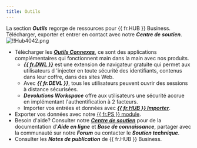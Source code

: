 ```yaml
---
title: Outils
---
```

La section ***Outils*** regorge de ressources pour {{ fr.HUB }} Business. Télécharger, exporter et entrer en contact avec notre ***Centre de soutien***.  
![!!Hub4042.png](https://webdevolutions.azureedge.net/docs/fr/hub/Hub4042.png) 

* Télécharger les [***Outils Connexes***](/fr/hub/web-interface/hub-overview/administration/management/users/companion-tools-access/), ce sont des applications complémentaires qui fonctionnent main dans la main avec nos produits.  
    * [***{{ fr.DWL }}***](/fr/hub/dwl/overview/) est une extension de navigateur gratuite qui permet aux utilisateurs d 'injecter en toute sécurité des identifiants, contenus dans leur coffre, dans des sites Web.  
    * Avec ***{{ fr.DEVL }}***, tous les utilisateurs peuvent ouvrir des sessions à distance sécurisées.  
    * ***Devolutions Workspace*** offre aux utilisateurs une sécurité accrue en implémentant l'authentification à 2 facteurs.  
    * Importer vos entrées et données avec [***{{ fr.HUB }} Importer***](/fr/hub/web-interface/hub-overview/tools/hub-importer/).  
* Exporter vos données avec notre [{{ fr.PS }} module](/fr/hub/powershell-module/objects/).  
* Besoin d'aide? Consulter notre [***Centre de soutien***](https://devolutions.net/fr/support) pour de la documentation d'***Aide en ligne*** et ***Base de connaissance***, partager avec la communauté sur notre ***Forum*** ou contacter le ***Soutien technique***.  
* Consulter les ***Notes de publication*** de {{ fr.HUB }} Business. 